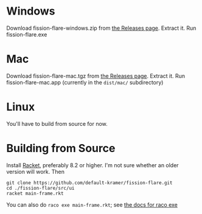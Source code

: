 # Windows
Download fission-flare-windows.zip from [the Releases page](https://github.com/default-kramer/fission-flare/releases).
Extract it.
Run fission-flare.exe

# Mac
Download fission-flare-mac.tgz from [the Releases page](https://github.com/default-kramer/fission-flare/releases).
Extract it.
Run fission-flare-mac.app (currently in the `dist/mac/` subdirectory)

# Linux
You'll have to build from source for now.

# Building from Source
Install [Racket](https://racket-lang.org/), preferably 8.2 or higher.
I'm not sure whether an older version will work.
Then
```
git clone https://github.com/default-kramer/fission-flare.git
cd ./fission-flare/src/ui
racket main-frame.rkt
```
You can also do `raco exe main-frame.rkt`; see [the docs for raco exe](https://docs.racket-lang.org/raco/exe.html)
